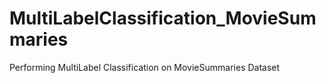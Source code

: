 # MultiLabelClassification_MovieSummaries
Performing MultiLabel Classification on MovieSummaries Dataset
